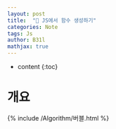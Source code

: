 ```yaml
---
layout: post
title:  "💎 JS에서 함수 생성하기"
categories: Note
tags: Js
author: B31l
mathjax: true
---
```




* content
{:toc}
# 개요

{% include /Algorithm/버블.html %}

# 

